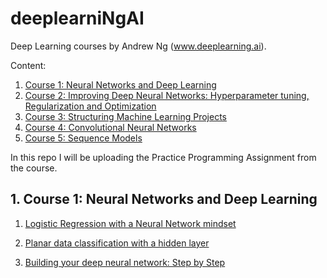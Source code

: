 # deeplearniNgAI
Deep Learning courses by Andrew Ng (www.deeplearning.ai).

Content:
 1. [Course 1: Neural Networks and Deep Learning](https://www.coursera.org/learn/neural-networks-deep-learning/)
 2. [Course 2: Improving Deep Neural Networks: Hyperparameter tuning, Regularization and Optimization](https://www.coursera.org/learn/deep-neural-network/)
 3. [Course 3: Structuring Machine Learning Projects](https://www.coursera.org/learn/machine-learning-projects)
 4. [Course 4: Convolutional Neural Networks](https://www.coursera.org/learn/convolutional-neural-networks)
 5. [Course 5: Sequence Models](https://www.coursera.org/learn/nlp-sequence-models)

In this repo I will be uploading the Practice Programming Assignment from the course. 

## 1. Course 1: Neural Networks and Deep Learning
1. [Logistic Regression with a Neural Network mindset](https://github.com/iamrosmarin/deeplearniNgAI/blob/master/01_Neural%20Networks%20and%20Deep%20Learning%20/01_Logistic_Regression_with_a_Neural_Network_mindset_v3.ipynb)

2. [Planar data classification with a hidden layer](https://github.com/iamrosmarin/deeplearniNgAI/blob/master/01_Neural%20Networks%20and%20Deep%20Learning%20/02_Planar_data_classification_with_one_hidden_layer_v3.ipynb)

3. [Building your deep neural network: Step by Step](https://github.com/iamrosmarin/deeplearniNgAI/blob/master/01_Neural%20Networks%20and%20Deep%20Learning%20/03_Building_your_Deep_Neural_Network_Step_by_Step_v4.ipynb)

